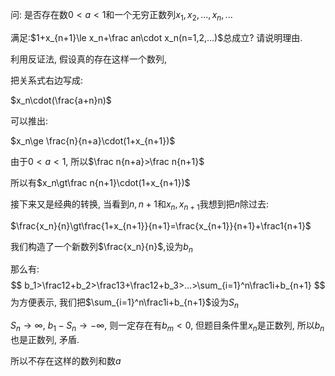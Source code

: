 问: 是否存在数$0<a<1$和一个无穷正数列$x_1,x_2,...,x_n,...$

满足:$1+x_{n+1}\le x_n+\frac an\cdot x_n(n=1,2,...)$总成立? 请说明理由.

利用反证法, 假设真的存在这样一个数列,

把关系式右边写成:

$x_n\cdot(\frac{a+n}n)$

可以推出:

$x_n\ge \frac{n}{n+a}\cdot(1+x_{n+1})$

由于$0<a<1$, 所以$\frac n{n+a}>\frac n{n+1}$

所以有$x_n\gt\frac n{n+1}\cdot(1+x_{n+1})$

接下来又是经典的转换, 当看到$n,n+1$和$x_n,x_{n+1}$我想到把$n$除过去:

$\frac{x_n}{n}\gt\frac{1+x_{n+1}}{n+1}=\frac{x_{n+1}}{n+1}+\frac1{n+1}$

我们构造了一个新数列$\frac{x_n}{n}$,设为$b_n$

那么有:
$$
b_1>\frac12+b_2>\frac13+\frac12+b_3>...>\sum_{i=1}^n\frac1i+b_{n+1}
$$
为方便表示, 我们把$\sum_{i=1}^n\frac1i+b_{n+1}$设为$S_n$

$S_n\to\infty$, $b_1-S_n\to-\infty$, 则一定存在有$b_{m}<0$, 但题目条件里$x_n$是正数列, 所以$b_n$也是正数列, 矛盾.

所以不存在这样的数列和数$a$